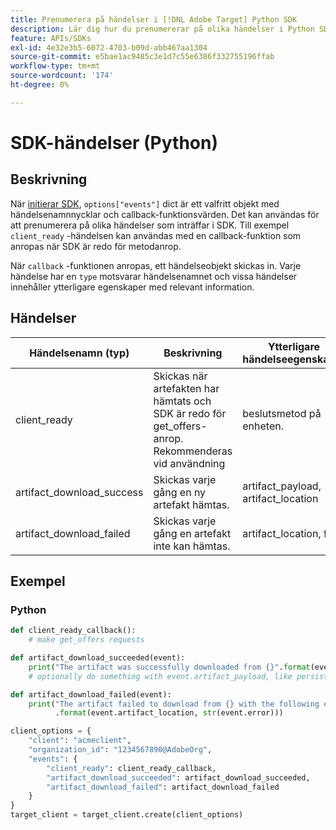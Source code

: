 ```yaml
---
title: Prenumerera på händelser i [!DNL Adobe Target] Python SDK
description: Lär dig hur du prenumererar på olika händelser i Python SDK med [!UICONTROL OnDeviceDecisioningHandler] -objekt.
feature: APIs/SDKs
exl-id: 4e32e3b5-6072-4703-b09d-abb467aa1304
source-git-commit: e5bae1ac9485c3e1d7c55e6386f332755196ffab
workflow-type: tm+mt
source-wordcount: '174'
ht-degree: 0%

---
```


# SDK-händelser (Python)

## Beskrivning

När [initierar SDK](initialize-sdk.md), `options["events"]` dict är ett valfritt objekt med händelsenamnnycklar och callback-funktionsvärden. Det kan användas för att prenumerera på olika händelser som inträffar i SDK. Till exempel `client_ready` -händelsen kan användas med en callback-funktion som anropas när SDK är redo för metodanrop.

När `callback` -funktionen anropas, ett händelseobjekt skickas in. Varje händelse har en `type` motsvarar händelsenamnet och vissa händelser innehåller ytterligare egenskaper med relevant information.

## Händelser

| Händelsenamn (typ) | Beskrivning | Ytterligare händelseegenskaper |
| --- | --- | --- |
| client_ready | Skickas när artefakten har hämtats och SDK är redo för get_offers-anrop. Rekommenderas vid användning | beslutsmetod på enheten. | Ingen |
| artifact_download_success | Skickas varje gång en ny artefakt hämtas. | artifact_payload, artifact_location |
| artifact_download_failed | Skickas varje gång en artefakt inte kan hämtas. | artifact_location, fel |

## Exempel

### Python

```python {line-numbers="true"}
def client_ready_callback():
    # make get_offers requests

def artifact_download_succeeded(event):
    print("The artifact was successfully downloaded from {}".format(event.artifact_location))
    # optionally do something with event.artifact_payload, like persist it

def artifact_download_failed(event):
    print("The artifact failed to download from {} with the following error: {}"
          .format(event.artifact_location, str(event.error)))

client_options = {
    "client": "acmeclient",
    "organization_id": "1234567890@AdobeOrg",
    "events": {
        "client_ready": client_ready_callback,
        "artifact_download_succeeded": artifact_download_succeeded,
        "artifact_download_failed": artifact_download_failed
    }
}
target_client = target_client.create(client_options)
```
